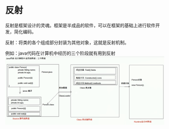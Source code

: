 # 反射
反射是框架设计的灵魂。框架是半成品的软件，可以在框架的基础上进行软件开发，简化编码。

反射：将类的各个组成部分封装为其他对象，这就是反射机制。

例如：java代码在计算机中经历的三个阶段就有用到反射
![](../Reflection/图片1.png)
